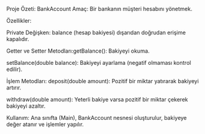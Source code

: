 Proje Özeti: BankAccount
Amaç: Bir bankanın müşteri hesabını yönetmek.

Özellikler:

Private Değişken: balance (hesap bakiyesi) dışarıdan doğrudan erişime kapalıdır.

Getter ve Setter Metodları:getBalance(): Bakiyeyi okuma.

setBalance(double balance): Bakiyeyi ayarlama (negatif olmaması kontrol edilir).

İşlem Metodları: deposit(double amount): Pozitif bir miktar yatırarak bakiyeyi artırır.

withdraw(double amount): Yeterli bakiye varsa pozitif bir miktar çekerek bakiyeyi azaltır.

Kullanım: Ana sınıfta (Main), BankAccount nesnesi oluşturulur, bakiyeye değer atanır ve işlemler yapılır.
